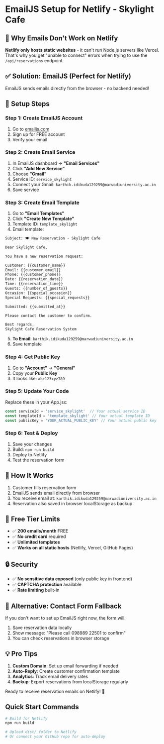 # EmailJS Setup for Netlify - Skylight Cafe

## 🚨 Why Emails Don't Work on Netlify

**Netlify only hosts static websites** - it can't run Node.js servers like Vercel. That's why you get "unable to connect" errors when trying to use the `/api/reservations` endpoint.

## ✅ Solution: EmailJS (Perfect for Netlify)

EmailJS sends emails directly from the browser - no backend needed!

## 🔧 Setup Steps

### Step 1: Create EmailJS Account
1. Go to [emailjs.com](https://www.emailjs.com/)
2. Sign up for FREE account
3. Verify your email

### Step 2: Create Email Service
1. In EmailJS dashboard → **"Email Services"**
2. Click **"Add New Service"**
3. Choose **"Gmail"** 
4. Service ID: `service_skylight`
5. Connect your Gmail: `karthik.idikuda129259@marwadiuniversity.ac.in`
6. Save service

### Step 3: Create Email Template
1. Go to **"Email Templates"**
2. Click **"Create New Template"**
3. Template ID: `template_skylight`
4. Email template:

```html
Subject: 🍽️ New Reservation - Skylight Cafe

Dear Skylight Cafe,

You have a new reservation request:

Customer: {{customer_name}}
Email: {{customer_email}}
Phone: {{customer_phone}}
Date: {{reservation_date}}
Time: {{reservation_time}}
Guests: {{number_of_guests}}
Occasion: {{special_occasion}}
Special Requests: {{special_requests}}

Submitted: {{submitted_at}}

Please contact the customer to confirm.

Best regards,
Skylight Cafe Reservation System
```

5. **To Email**: `karthik.idikuda129259@marwadiuniversity.ac.in`
6. Save template

### Step 4: Get Public Key
1. Go to **"Account"** → **"General"**
2. Copy your **Public Key**
3. It looks like: `abc123xyz789`

### Step 5: Update Your Code
Replace these in your App.jsx:

```javascript
const serviceId = 'service_skylight'  // Your actual service ID
const templateId = 'template_skylight' // Your actual template ID  
const publicKey = 'YOUR_ACTUAL_PUBLIC_KEY' // Your actual public key
```

### Step 6: Test & Deploy
1. Save your changes
2. Build: `npm run build`
3. Deploy to Netlify
4. Test the reservation form

## 📧 How It Works

1. Customer fills reservation form
2. EmailJS sends email directly from browser
3. You receive email at: `karthik.idikuda129259@marwadiuniversity.ac.in`
4. Reservation also saved in browser localStorage as backup

## 🎯 Free Tier Limits

- ✅ **200 emails/month** FREE
- ✅ **No credit card** required
- ✅ **Unlimited templates**
- ✅ **Works on all static hosts** (Netlify, Vercel, GitHub Pages)

## 🔒 Security

- ✅ **No sensitive data exposed** (only public key in frontend)
- ✅ **CAPTCHA protection** available
- ✅ **Rate limiting** built-in

## 🚀 Alternative: Contact Form Fallback

If you don't want to set up EmailJS right now, the form will:
1. Save reservation data locally
2. Show message: "Please call 098989 22501 to confirm"
3. You can check reservations in browser storage

## 💡 Pro Tips

1. **Custom Domain**: Set up email forwarding if needed
2. **Auto-Reply**: Create customer confirmation template
3. **Analytics**: Track email delivery rates
4. **Backup**: Export reservations from localStorage regularly

Ready to receive reservation emails on Netlify! 🚀

## Quick Start Commands

```bash
# Build for Netlify
npm run build

# Upload dist/ folder to Netlify
# Or connect your GitHub repo for auto-deploy
```
